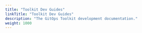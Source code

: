 ```yaml
---
title: "Toolkit Dev Guides"
linkTitle: "Toolkit Dev Guides"
description: "The GitOps Toolkit development documentation."
weight: 1000
---
```


